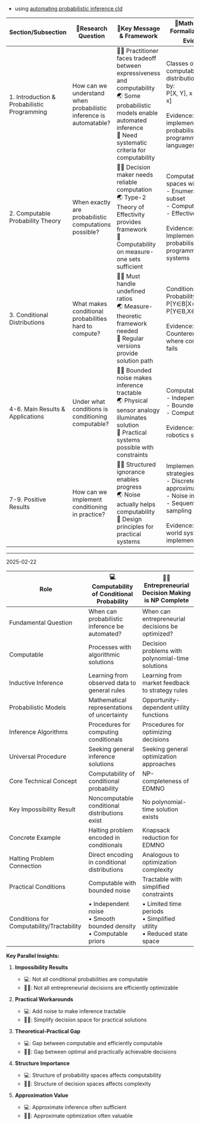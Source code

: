 - using [automating probabilistic inference cld](https://claude.ai/chat/2ceb2db7-69e8-4494-bafd-0f21c3d34c51)

| Section/Subsection | 🔐Research Question | 🔑Key Message & Framework | 📐Mathematical Formalization & 📊Evidence | 🧱Literature Brick |
|-------------------|-------------------|------------------------|----------------------------------------|------------------|
| 1. Introduction & Probabilistic Programming | How can we understand when probabilistic inference is automatable? | 🧍‍♀️ Practitioner faces tradeoff between expressiveness and computability<br>🌏 Some probabilistic models enable automated inference<br>🧭 Need systematic criteria for computability | Classes of computable distributions defined by:<br>P[X, Y], x ↦ P[Y\|X = x]<br><br>Evidence: Real implementations in probabilistic programming languages | • Poole (1991) PHA<br>• Church (Goodman 2008)<br>• IBAL (Pfeffer 2001) |
| 2. Computable Probability Theory | When exactly are probabilistic computations possible? | 🧍‍♀️ Decision maker needs reliable computation<br>🌏 Type-2 Theory of Effectivity provides framework<br>🧭 Computability on measure-one sets sufficient | Computable Polish spaces with:<br>- Enumerable dense subset<br>- Computable metric<br>- Effective Gδ sets<br><br>Evidence: Implementation in probabilistic programming systems | • Pour-El & Richards (1989)<br>• Weihrauch (2000)<br>• Gács (2005) |
| 3. Conditional Distributions | What makes conditional probabilities hard to compute? | 🧍‍♀️ Must handle undefined ratios<br>🌏 Measure-theoretic framework needed<br>🧭 Regular versions provide solution path | Conditional Probability:<br>P[Y∈B\|X=x] = P[Y∈B,X∈A]/P[X∈A]<br><br>Evidence: Counterexamples where conditioning fails | • Kolmogorov (1933)<br>• Tjur (1974)<br>• Rao (1988) |
| 4-6. Main Results & Applications | Under what conditions is conditioning computable? | 🧍‍♀️ Bounded noise makes inference tractable<br>🌏 Physical sensor analogy illuminates solution<br>🧭 Practical systems possible with constraints | Computable when:<br>- Independent noise<br>- Bounded density<br>- Computable priors<br><br>Evidence: Working robotics systems | • Hoyrup & Rojas (2011)<br>• Freer & Roy (2012)<br>• Ackerman et al (2011) |
| 7-9. Positive Results | How can we implement conditioning in practice? | 🧍‍♀️ Structured ignorance enables progress<br>🌏 Noise actually helps computability<br>🧭 Design principles for practical systems | Implementation strategies:<br>- Discrete approximation<br>- Noise injection<br>- Sequential sampling<br><br>Evidence: Real-world system implementations | • Cooper (1990)<br>• Dagum & Luby (1993)<br>• Ben-David et al (1992) |


----
2025-02-22

| Role | 💻 Computability of Conditional Probability | 🧍‍♀️ Entrepreneurial Decision Making is NP Complete |
|------|------------------------------------------|------------------------------------------------|
| Fundamental Question | When can probabilistic inference be automated? | When can entrepreneurial decisions be optimized? |
| Computable | Processes with algorithmic solutions | Decision problems with polynomial-time solutions |
| Inductive Inference | Learning from observed data to general rules | Learning from market feedback to strategy rules |
| Probabilistic Models | Mathematical representations of uncertainty | Opportunity-dependent utility functions |
| Inference Algorithms | Procedures for computing conditionals | Procedures for optimizing decisions |
| Universal Procedure | Seeking general inference solutions | Seeking general optimization approaches |
| Core Technical Concept | Computability of conditional probability | NP-completeness of EDMNO |
| Key Impossibility Result | Noncomputable conditional distributions exist | No polynomial-time solution exists |
| Concrete Example | Halting problem encoded in conditionals | Knapsack reduction for EDMNO |
| Halting Problem Connection | Direct encoding in conditional distributions | Analogous to optimization complexity |
| Practical Conditions | Computable with bounded noise | Tractable with simplified constraints |
| Conditions for Computability/Tractability | • Independent noise<br>• Smooth bounded density<br>• Computable priors | • Limited time periods<br>• Simplified utility<br>• Reduced state space |

**Key Parallel Insights:**

1. **Impossibility Results**
   - 💻: Not all conditional probabilities are computable
   - 🧍‍♀️: Not all entrepreneurial decisions are efficiently optimizable

2. **Practical Workarounds**
   - 💻: Add noise to make inference tractable
   - 🧍‍♀️: Simplify decision space for practical solutions

3. **Theoretical-Practical Gap**
   - 💻: Gap between computable and efficiently computable
   - 🧍‍♀️: Gap between optimal and practically achievable decisions

4. **Structure Importance**
   - 💻: Structure of probability spaces affects computability
   - 🧍‍♀️: Structure of decision spaces affects complexity

5. **Approximation Value**
   - 💻: Approximate inference often sufficient
   - 🧍‍♀️: Approximate optimization often valuable